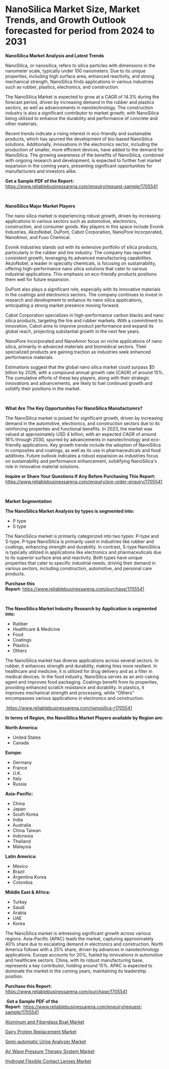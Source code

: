 <p><h1>NanoSilica Market Size, Market Trends, and Growth Outlook forecasted for period from 2024 to 2031</h1></p><p><strong>NanoSilica Market Analysis and Latest Trends</strong></p>
<p><p>NanoSilica, or nanosilica, refers to silica particles with dimensions in the nanometer scale, typically under 100 nanometers. Due to its unique properties, including high surface area, enhanced reactivity, and strong mechanical strength, NanoSilica finds applications in various industries such as rubber, plastics, electronics, and construction.</p><p>The NanoSilica Market is expected to grow at a CAGR of 14.3% during the forecast period, driven by increasing demand in the rubber and plastics sectors, as well as advancements in nanotechnology. The construction industry is also a significant contributor to market growth, with NanoSilica being utilized to enhance the durability and performance of concrete and other materials.</p><p>Recent trends indicate a rising interest in eco-friendly and sustainable products, which has spurred the development of bio-based NanoSilica solutions. Additionally, innovations in the electronics sector, including the production of smaller, more efficient devices, have added to the demand for NanoSilica. The growing awareness of the benefits of NanoSilica, combined with ongoing research and development, is expected to further fuel market expansion in the coming years, presenting significant opportunities for manufacturers and investors alike.</p></p>
<p><strong>Get a Sample PDF of the Report:&nbsp;</strong> <a href="https://www.reliablebusinessarena.com/enquiry/request-sample/1705541?utm_campaign=1596&utm_medium=2&utm_source=Github&utm_content=ia&utm_term=21102024&utm_id=nanosilica">https://www.reliablebusinessarena.com/enquiry/request-sample/1705541</a></p>
<p>&nbsp;</p>
<p><strong>NanoSilica Major Market Players</strong></p>
<p><p>The nano silica market is experiencing robust growth, driven by increasing applications in various sectors such as automotive, electronics, construction, and consumer goods. Key players in this space include Evonik Industries, AkzoNobel, DuPont, Cabot Corporation, NanoPore Incorporated, NanoAmor, and Fuso Chemical.</p><p>Evonik Industries stands out with its extensive portfolio of silica products, particularly in the rubber and tire industry. The company has reported consistent growth, leveraging its advanced manufacturing capabilities. AkzoNobel, a leader in specialty chemicals, is focusing on sustainability, offering high-performance nano silica solutions that cater to various industrial applications. This emphasis on eco-friendly products positions them well for future expansion.</p><p>DuPont also plays a significant role, especially with its innovative materials in the coatings and electronics sectors. The company continues to invest in research and development to enhance its nano silica applications, anticipating a strong market presence moving forward.</p><p>Cabot Corporation specializes in high-performance carbon blacks and nano silica products, targeting the tire and rubber markets. With a commitment to innovation, Cabot aims to improve product performance and expand its global reach, projecting substantial growth in the next few years.</p><p>NanoPore Incorporated and NanoAmor focus on niche applications of nano silica, primarily in advanced materials and biomedical sectors. Their specialized products are gaining traction as industries seek enhanced performance materials.</p><p>Estimations suggest that the global nano silica market could surpass $5 billion by 2026, with a compound annual growth rate (CAGR) of around 15%. The cumulative efforts of these key players, along with their strategic innovations and advancements, are likely to fuel continued growth and solidify their positions in the market.</p></p>
<p>&nbsp;</p>
<p><strong>What Are The Key Opportunities For NanoSilica Manufacturers?</strong></p>
<p><p>The NanoSilica market is poised for significant growth, driven by increasing demand in the automotive, electronics, and construction sectors due to its reinforcing properties and functional benefits. In 2023, the market was valued at approximately USD 4 billion, with an expected CAGR of around 16% through 2030, spurred by advancements in nanotechnology and eco-friendly applications. Key growth trends include the adoption of NanoSilica in composites and coatings, as well as its use in pharmaceuticals and food additives. Future outlook indicates a robust expansion as industries focus on sustainability and performance enhancement, solidifying NanoSilica's role in innovative material solutions.</p></p>
<p><strong>Inquire or Share Your Questions If Any Before Purchasing This Report:</strong> <a href="https://www.reliablebusinessarena.com/enquiry/pre-order-enquiry/1705541?utm_campaign=1596&utm_medium=2&utm_source=Github&utm_content=ia&utm_term=21102024&utm_id=nanosilica">https://www.reliablebusinessarena.com/enquiry/pre-order-enquiry/1705541</a></p>
<p>&nbsp;</p>
<p><strong>Market Segmentation</strong></p>
<p><strong>The NanoSilica Market Analysis by types is segmented into:</strong></p>
<p><ul><li>P type</li><li>S type</li></ul></p>
<p><p>The NanoSilica market is primarily categorized into two types: P-type and S-type. P-type NanoSilica is primarily used in industries like rubber and coatings, enhancing strength and durability. In contrast, S-type NanoSilica is typically utilized in applications like electronics and pharmaceuticals due to its superior surface area and reactivity. Both types have unique properties that cater to specific industrial needs, driving their demand in various sectors, including construction, automotive, and personal care products.</p></p>
<p><strong>Purchase this Report:&nbsp;</strong><a href="https://www.reliablebusinessarena.com/purchase/1705541?utm_campaign=1596&utm_medium=2&utm_source=Github&utm_content=ia&utm_term=21102024&utm_id=nanosilica">https://www.reliablebusinessarena.com/purchase/1705541</a></p>
<p>&nbsp;</p>
<p><strong>The NanoSilica Market Industry Research by Application is segmented into:</strong></p>
<p><ul><li>Rubber</li><li>Healthcare & Medicine</li><li>Food</li><li>Coatings</li><li>Plastics</li><li>Others</li></ul></p>
<p><p>The NanoSilica market has diverse applications across several sectors. In rubber, it enhances strength and durability, making tires more resilient. In healthcare and medicine, it is utilized for drug delivery and as a filler in medical devices. In the food industry, NanoSilica serves as an anti-caking agent and improves food packaging. Coatings benefit from its properties, providing enhanced scratch resistance and durability. In plastics, it improves mechanical strength and processing, while "Others" encompasses various applications in electronics and construction.</p></p>
<p><a href="https://www.reliablebusinessarena.com/nanosilica-r1705541?utm_campaign=1596&utm_medium=2&utm_source=Github&utm_content=ia&utm_term=21102024&utm_id=nanosilica">&nbsp;https://www.reliablebusinessarena.com/nanosilica-r1705541</a></p>
<p><strong>In terms of Region, the NanoSilica Market Players available by Region are:</strong></p>
<p>
    <p> <strong> North America: </strong>
        <ul>
            <li>United States</li>
            <li>Canada</li>
        </ul>
        </p> 
    <p> <strong> Europe: </strong>
        <ul>
            <li>Germany</li>
            <li>France</li>
            <li>U.K.</li>
            <li>Italy</li>
            <li>Russia</li>
        </ul>
        </p> 
    <p> <strong> Asia-Pacific: </strong>
        <ul>
            <li>China</li>
            <li>Japan</li>
            <li>South Korea</li>
            <li>India</li>
            <li>Australia</li>
            <li>China Taiwan</li>
            <li>Indonesia</li>
            <li>Thailand</li>
            <li>Malaysia</li>
        </ul>
        </p> 
    <p> <strong> Latin America: </strong>
        <ul>
            <li>Mexico</li>
            <li>Brazil</li>
            <li>Argentina Korea</li>
            <li>Colombia</li>
        </ul>
        </p> 
    <p> <strong> Middle East & Africa: </strong>
        <ul>
            <li>Turkey</li>
            <li>Saudi</li>
            <li>Arabia</li>
            <li>UAE</li>
            <li>Korea</li>
        </ul>
    </p>
    </p>
<p><p>The NanoSilica market is witnessing significant growth across various regions. Asia-Pacific (APAC) leads the market, capturing approximately 40% share due to escalating demand in electronics and construction. North America follows with a 25% share, driven by advances in nanotechnology applications. Europe accounts for 20%, fueled by innovations in automotive and healthcare sectors. China, with its robust manufacturing base, represents a key contributor, holding around 15%. APAC is expected to dominate the market in the coming years, maintaining its leadership position.</p></p>
<p><strong>Purchase this Report: </strong><a href="https://www.reliablebusinessarena.com/purchase/1705541?utm_campaign=1596&utm_medium=2&utm_source=Github&utm_content=ia&utm_term=21102024&utm_id=nanosilica">https://www.reliablebusinessarena.com/purchase/1705541</a></p>
<p>&nbsp;<strong>Get a Sample PDF of the Report:&nbsp;&nbsp;</strong><a href="https://www.reliablebusinessarena.com/enquiry/request-sample/1705541?utm_campaign=1596&utm_medium=2&utm_source=Github&utm_content=ia&utm_term=21102024&utm_id=nanosilica">https://www.reliablebusinessarena.com/enquiry/request-sample/1705541</a></p>
<p><strong></strong></p>
<p><p><a href="https://www.linkedin.com/pulse/booming-aluminum-fiberglass-boat-market-sector-analysis-growth-19rof?utm_campaign=1596&utm_medium=2&utm_source=Github&utm_content=ia&utm_term=21102024&utm_id=nanosilica">Aluminum and Fiberglass Boat Market</a></p><p><a href="https://www.linkedin.com/pulse/dairy-protein-replacement-market-segmentation-geographical-oz2yf?utm_campaign=1596&utm_medium=2&utm_source=Github&utm_content=ia&utm_term=21102024&utm_id=nanosilica">Dairy Protein Replacement Market</a></p><p><a href="https://www.linkedin.com/pulse/unveiling-market-trends-global-semi-automatic-urine-analyzer-eqzbf?utm_campaign=1596&utm_medium=2&utm_source=Github&utm_content=ia&utm_term=21102024&utm_id=nanosilica">Semi-automatic Urine Analyzer Market</a></p><p><a href="https://www.linkedin.com/pulse/air-wave-pressure-therapy-system-market-segmentation-in-depth-tr7uf?utm_campaign=1596&utm_medium=2&utm_source=Github&utm_content=ia&utm_term=21102024&utm_id=nanosilica">Air Wave Pressure Therapy System Market</a></p><p><a href="https://www.linkedin.com/pulse/driving-forces-global-hydrogel-flexible-contact-lenses-market-vkfnf?utm_campaign=1596&utm_medium=2&utm_source=Github&utm_content=ia&utm_term=21102024&utm_id=nanosilica">Hydrogel Flexible Contact Lenses Market</a></p></p>
